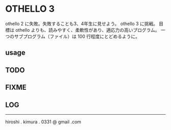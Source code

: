 # OTHELLO 3

othello 2 に失敗。失敗することも3、4年生に見せよう。
othello 3 に挑戦。
目標は othello よりも、読みやすく、柔軟性があり、適応力の高いプログラム。
一つのサブプログラム（ファイル）は 100 行程度にとどめるように。

## usage

## TODO

## FIXME

## LOG


---
hiroshi . kimura . 0331 @ gmail .com
